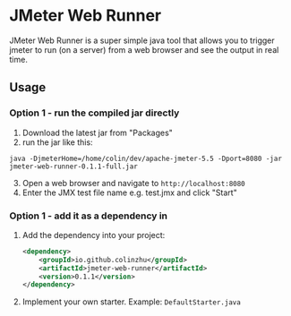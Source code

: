 # JMeter Web Runner

JMeter Web Runner is a super simple java tool that allows you to trigger jmeter to run (on a server) from a web browser and see the output in real time. 

## Usage

### Option 1 - run the compiled jar directly
1. Download the latest jar from "Packages"
2. run the jar like this:
```shell
java -DjmeterHome=/home/colin/dev/apache-jmeter-5.5 -Dport=8080 -jar jmeter-web-runner-0.1.1-full.jar
```
3. Open a web browser and navigate to `http://localhost:8080` 
4. Enter the JMX test file name e.g. test.jmx and click "Start"


### Option 1 - add it as a dependency in
1. Add the dependency into your project:
   ```xml
   <dependency>
       <groupId>io.github.colinzhu</groupId>
       <artifactId>jmeter-web-runner</artifactId>
       <version>0.1.1</version>
   </dependency>
   ```
2. Implement your own starter. Example: `DefaultStarter.java`
